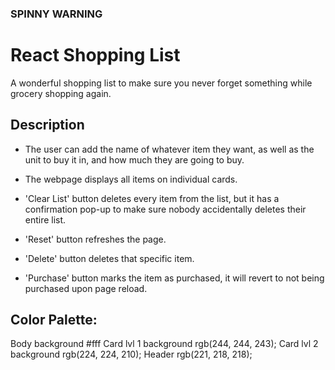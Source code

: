 ### SPINNY WARNING

# React Shopping List

A wonderful shopping list to make sure you never forget something while grocery shopping again.

## Description

- The user can add the name of whatever item they want, as well as the unit to buy it in, and how much they are going to buy.

- The webpage displays all items on individual cards.

- 'Clear List' button deletes every item from the list, but it has a confirmation pop-up to make sure nobody accidentally deletes their entire list.

- 'Reset' button refreshes the page.

- 'Delete' button deletes that specific item.

- 'Purchase' button marks the item as purchased, it will revert to not being purchased upon page reload.


## Color Palette:
Body background #fff
Card lvl 1 background rgb(244, 244, 243);
Card lvl 2 background rgb(224, 224, 210);
Header rgb(221, 218, 218);


